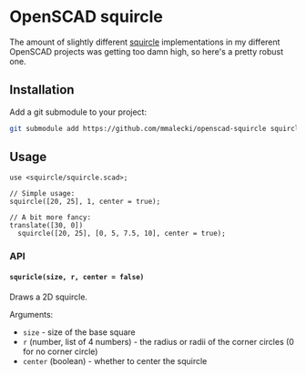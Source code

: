 # OpenSCAD squircle
The amount of slightly different [squircle](https://en.wikipedia.org/wiki/Squircle) implementations in my different OpenSCAD
projects was getting too damn high, so here's a pretty robust one.

## Installation
Add a git submodule to your project:

```sh
git submodule add https://github.com/mmalecki/openscad-squircle squircle
```

## Usage
```openscad
use <squircle/squircle.scad>;

// Simple usage:
squircle([20, 25], 1, center = true);

// A bit more fancy:
translate([30, 0])
  squircle([20, 25], [0, 5, 7.5, 10], center = true);
```

### API

#### `squricle(size, r, center = false)`
Draws a 2D squircle.

Arguments:
  * `size` - size of the base square
  * `r` (number, list of 4 numbers) - the radius or radii of the corner circles (0 for no corner circle)
  * `center` (boolean) - whether to center the squircle
